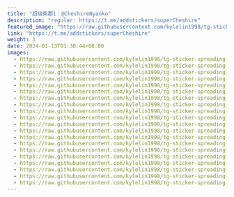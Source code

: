 ```yaml
---
title: "超级柴郡1：@CheshireNyanko"
description: "regular: https://t.me/addstickers/superCheshire"
featured_image: "https://raw.githubusercontent.com/kylelin1998/tg-sticker-spreading-worldwide-images/main/img/6eeeee48-47d3-46ee-8d16-0b73da53a9e4.jpg"
link: "https://t.me/addstickers/superCheshire"
weight: 3
date: 2024-01-13T01:30:44+08:00
images:
  - https://raw.githubusercontent.com/kylelin1998/tg-sticker-spreading-worldwide-images/main/img/6eeeee48-47d3-46ee-8d16-0b73da53a9e4.jpg
  - https://raw.githubusercontent.com/kylelin1998/tg-sticker-spreading-worldwide-images/main/img/846484d3-9243-4771-8928-36b185e6ef80.jpg
  - https://raw.githubusercontent.com/kylelin1998/tg-sticker-spreading-worldwide-images/main/img/756e0cf6-ab33-40ce-9d5b-048ac8752227.jpg
  - https://raw.githubusercontent.com/kylelin1998/tg-sticker-spreading-worldwide-images/main/img/e752e4a9-7d65-456e-a150-a0addb06077a.jpg
  - https://raw.githubusercontent.com/kylelin1998/tg-sticker-spreading-worldwide-images/main/img/b60ff373-f247-4b71-96e3-427c18584f43.jpg
  - https://raw.githubusercontent.com/kylelin1998/tg-sticker-spreading-worldwide-images/main/img/40c324f8-1361-46ec-afc7-44cdb1fbb6f7.jpg
  - https://raw.githubusercontent.com/kylelin1998/tg-sticker-spreading-worldwide-images/main/img/5b468259-f3e5-42f4-aa3d-573d5f4e971b.jpg
  - https://raw.githubusercontent.com/kylelin1998/tg-sticker-spreading-worldwide-images/main/img/4f4a405b-5f49-4eb1-84db-6e8ecf9a3311.jpg
  - https://raw.githubusercontent.com/kylelin1998/tg-sticker-spreading-worldwide-images/main/img/fb48276f-f615-41a2-a770-8490c3211522.jpg
  - https://raw.githubusercontent.com/kylelin1998/tg-sticker-spreading-worldwide-images/main/img/c0ce90b2-ea7c-410a-80fd-4b4bc76ee552.jpg
  - https://raw.githubusercontent.com/kylelin1998/tg-sticker-spreading-worldwide-images/main/img/03db5dd7-aee2-47ca-bf94-bcd2475d8769.jpg
  - https://raw.githubusercontent.com/kylelin1998/tg-sticker-spreading-worldwide-images/main/img/135d359c-4cba-4f1b-9c68-e52a8a4ab380.jpg
  - https://raw.githubusercontent.com/kylelin1998/tg-sticker-spreading-worldwide-images/main/img/c0a0dd6d-b541-4da1-be1a-da261c6757d2.jpg
  - https://raw.githubusercontent.com/kylelin1998/tg-sticker-spreading-worldwide-images/main/img/d2a2c6fe-2d1b-4220-a87e-9cbf5161b78f.jpg
  - https://raw.githubusercontent.com/kylelin1998/tg-sticker-spreading-worldwide-images/main/img/3cf54136-deba-4143-8f4f-3560c7c39481.jpg
  - https://raw.githubusercontent.com/kylelin1998/tg-sticker-spreading-worldwide-images/main/img/28faf3ba-6f86-4218-80de-4e443d8a2ea7.jpg
  - https://raw.githubusercontent.com/kylelin1998/tg-sticker-spreading-worldwide-images/main/img/4f0ba37b-d839-4bf8-aec6-5cc92084c387.jpg
  - https://raw.githubusercontent.com/kylelin1998/tg-sticker-spreading-worldwide-images/main/img/f7e26564-cb9c-4352-bfdc-c9cfe25bd6e0.jpg
  - https://raw.githubusercontent.com/kylelin1998/tg-sticker-spreading-worldwide-images/main/img/9f6f3720-ade8-48f4-a593-759420b2549e.jpg
  - https://raw.githubusercontent.com/kylelin1998/tg-sticker-spreading-worldwide-images/main/img/a3668156-55df-4e33-bf27-6264d3a4154c.jpg
---
```

